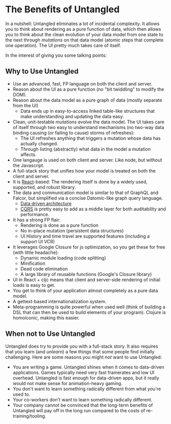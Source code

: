 # The Benefits of Untangled

In a nutshell: Untangled eliminates a lot of incidental complexity. It allows you to think
about rendering as a pure function of data, which then allows you to think about the
clean evolution of your data model from one state to the next through *mutations* on that
data model (atomic steps that complete one operation). The UI pretty much takes care
of itself.

In the interest of giving you some talking points:

## Why to Use Untangled

- Use an advanced, fast, FP language on both the client and server.
- Reason about the UI as a pure function (no "bit twiddling" to modify the DOM).
- Reason about the data model as a pure graph of data (mostly separate from the UI)
    - Data ends up in easy-to-access linked table-like structures that make understanding and updating the data easy.
- Clean, unit-testable *mutations* evolve the data model. The UI takes care of itself through two easy to understand
mechanisms (no two-way data binding causing (or failing to cause) storms of refreshes):
    - The UI refreshes anything that triggers a mutation whose data has actually changed.
    - Through listing (abstractly) what data in the model a mutation affects.
- One langauge is used on both client and server. Like node, but without the Javascript.
- A full-stack story that unifies how your model is treated on both the client and server.
- It is [React](https://facebook.github.io/react/)-based: The rendering itself is done by a widely used, supported, and robust library.
- The data and communication model is similar to that of GraphQL and Falcor, but simplified via a concise Datomic-like graph query language.
    - [Data driven architecture](https://medium.com/@env/demand-driven-development-relay-falcor-om-next-75818bd54ea1)
    - [CQRS](https://www.youtube.com/watch?v=qDNPQo9UmJA) is pretty easy to add as a middle layer for both auditability and performance.
- It has a strong FP flair:
    - Rendering is done as a pure function
    - No in-place mutation (persistent data structures)
    - UI History and time travel are supported features (including a support UI VCR)
- It leverages Google Closure for js optimization, so you get these for free (with little headache):
    - Dynamic module loading (code splitting)
    - Minification
    - Dead code elimination
    - A large library of reusable functions (Google's Closure library)
- UI in React + cljc means that client and server-side rendering of initial loads is easy to get.
- You get to think of your application almost completely as a pure data model.
- A gettext-based internationalization system.
- Meta-programming is quite powerful when used well (think of building a DSL that can then be used to build
elements of your program). Clojure is homoiconic, making this easier.

## When not to Use Untangled

Untangled does try to provide you with a full-stack story. It also requires that you learn
(and *unlearn*) a few things that some people find initially challenging. Here are some reasons
you might *not* want to use Untangled:

- You are writing a game. Untangled shines when it comes to data-driven applications. Games typically need very fast
  framerates and low UI overhead. Untangled is fast enough for data-driven apps, but it really would not make
  sense for animation-heavy gaming.
- You don't want to learn something radically different from what you're used to.
- Your co-workers don't want to learn something radically different.
- Your company cannot be convinced that the long-term benefits of Untangled will pay off in the long run compared to the
costs of re-training/tooling.


